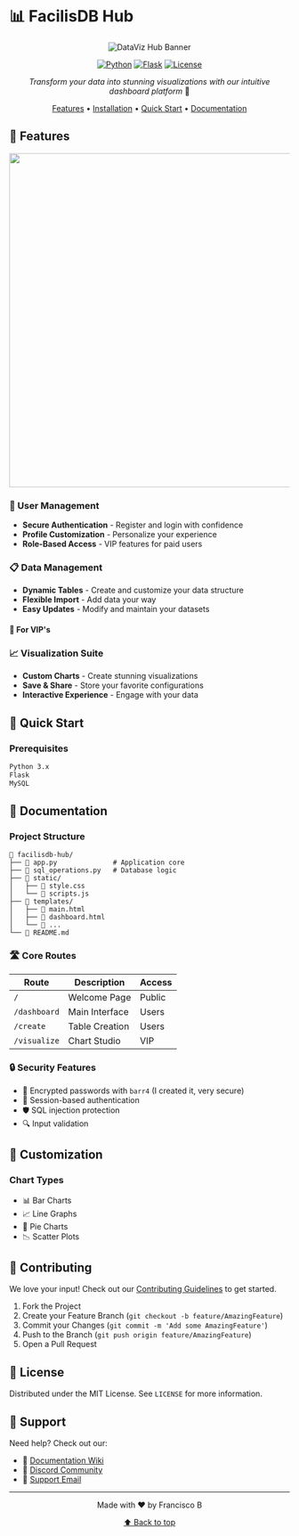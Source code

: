 # 📊 FacilisDB Hub

<div align="center">

![DataViz Hub Banner](https://cdn.discordapp.com/attachments/1285671564960075786/1285687915170762772/image.png?ex=6755f72d&is=6754a5ad&hm=c87e63b2be82d556bd61fcebd38ebc7d925b36ec53fddd8fcd1436eb636f110b)

[![Python](https://img.shields.io/badge/Python-3.x-blue.svg)](https://www.python.org/)
[![Flask](https://img.shields.io/badge/Flask-Latest-green.svg)](https://flask.palletsprojects.com/)
[![License](https://img.shields.io/badge/License-MIT-yellow.svg)](LICENSE)

*Transform your data into stunning visualizations with our intuitive dashboard platform* 🚀

[Features](#-features) • [Installation](#-installation) • [Quick Start](#-quick-start) • [Documentation](#-documentation)

</div>

## 🌟 Features

<div align="center">
<img src="https://cdn.discordapp.com/attachments/1285671564960075786/1285687338982309979/image.png?ex=6755f6a4&is=6754a524&hm=e600d7df337aedad849659d57c83983a6e6a76021446bf34eed5c6807f6f5cbf" width="600px" />
</div>

### 🔐 User Management
- **Secure Authentication** - Register and login with confidence
- **Profile Customization** - Personalize your experience
- **Role-Based Access** - VIP features for paid users

### 📋 Data Management
- **Dynamic Tables** - Create and customize your data structure
- **Flexible Import** - Add data your way
- **Easy Updates** - Modify and maintain your datasets

#### 👑 For VIP's
### 📈 Visualization Suite
- **Custom Charts** - Create stunning visualizations
- **Save & Share** - Store your favorite configurations
- **Interactive Experience** - Engage with your data

## 🚀 Quick Start

### Prerequisites

```bash
Python 3.x
Flask
MySQL
```

## 📘 Documentation

### Project Structure
```
📁 facilisdb-hub/
├── 📄 app.py              # Application core
├── 📄 sql_operations.py   # Database logic
├── 📁 static/            
│   ├── 📄 style.css
│   └── 📄 scripts.js
├── 📁 templates/          
│   ├── 📄 main.html
│   ├── 📄 dashboard.html
│   └── 📄 ...
└── 📄 README.md
```

### 🛣 Core Routes

| Route | Description | Access |
|-------|-------------|--------|
| `/` | Welcome Page | Public |
| `/dashboard` | Main Interface | Users |
| `/create` | Table Creation | Users |
| `/visualize` | Chart Studio | VIP |

### 🔒 Security Features

- 🔐 Encrypted passwords with `barr4` (I created it, very secure)
- 🚦 Session-based authentication
- 🛡️ SQL injection protection
- 🔍 Input validation

## 🎨 Customization

### Chart Types
- 📊 Bar Charts
- 📈 Line Graphs
- 🥧 Pie Charts
- 📉 Scatter Plots

## 🤝 Contributing

We love your input! Check out our [Contributing Guidelines](CONTRIBUTING.md) to get started.

1. Fork the Project
2. Create your Feature Branch (`git checkout -b feature/AmazingFeature`)
3. Commit your Changes (`git commit -m 'Add some AmazingFeature'`)
4. Push to the Branch (`git push origin feature/AmazingFeature`)
5. Open a Pull Request

## 📜 License

Distributed under the MIT License. See `LICENSE` for more information.

## 💫 Support

Need help? Check out our:
- 📖 [Documentation Wiki](wiki)
- 💬 [Discord Community](discord)
- 📧 [Support Email](mailto:support@example.com)

---

<div align="center">

Made with ❤️ by Francisco B

[⬆ Back to top](#-dataviz-hub)

</div>
